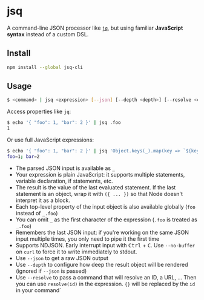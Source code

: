 # jsq

A command-line JSON processor like [`jq`](https://stedolan.github.io/jq/), but using familiar **JavaScript syntax** instead of a custom DSL.

## Install

```bash
npm install --global jsq-cli
```

## Usage

```bash
$ <command> | jsq <expression> [--json] [--depth <depth>] [--resolve <command>]
```

Access properties like `jq`:
```bash
$ echo '{ "foo": 1, "bar": 2 }' | jsq .foo
1
```

Or use full JavaScript expressions:
```bash
$ echo '{ "foo": 1, "bar": 2 }' | jsq 'Object.keys(_).map(key => `${key}=${_[key]}`).join("; ")'
foo=1; bar=2
```

- The parsed JSON input is available as `_`
- Your expression is plain JavaScript: it supports multiple statements, variable declaration, if statements, etc.
- The result is the value of the last evaluated statement. If the last statement is an object, wrap it with `({ ... })` so that Node doesn't interpret it as a block.
- Each top-level property of the input object is also available globally (`foo` instead of `_.foo`)
- You can omit `_` as the first character of the expression (`.foo` is treated as `_.foo`)
- Remembers the last JSON input: if you're working on the same JSON input multiple times, you only need to pipe it the first time
- Supports NDJSON. Early interrupt input with <kbd>Ctrl</kbd> + <kbd>C</kbd>. Use `--no-buffer` on `curl` to force it to write immediately to stdout.
- Use `--json` to get a raw JSON output
- Use `--depth` to configure how deep the result object will be rendered (ignored if `--json` is passed)
- Use `--resolve` to pass a command that will resolve an ID, a URL, ... Then you can use `resolve(id)` in the expression. `{}` will be replaced by the `id` in your command`
